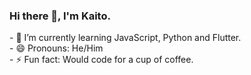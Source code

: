 ### Hi there 👋, I'm Kaito.
<div style="height: 100vh;">
- 🌱 I’m currently learning JavaScript, Python and Flutter. <br>
- 😄 Pronouns: He/Him <br>
- ⚡ Fun fact: Would code for a cup of coffee. <br>

<!--
**SneakyKaito/SneakyKaito** is a ✨ _special_ ✨ repository because its `README.md` (this file) appears on your GitHub profile.

Here are some ideas to get you started:

- 🔭 I’m currently working on ...

- 👯 I’m looking to collaborate on ...
- 🤔 I’m looking for help with ...
- 💬 Ask me about ...
- 📫 How to reach me: ...
- 😄 Pronouns: ...
- ⚡ Fun fact: ...
-->
</div>

### Stats
<div style="height: 100vh;">
<p><img align="left" src="https://github-readme-stats.vercel.app/api/top-langs?username=SneakyKaito&show_icons=true&theme=dark&title_color=6adbd9&hide_border=true&locale=en&layout=compact" alt="SneakyKaito" /></p>

<p>&nbsp;<img align="center" src="https://github-readme-stats.vercel.app/api?username=SneakyKaito&show_icons=true&theme=dark&title_color=6adbd9&hide_border=true&locale=en" alt="SneakyKaito" /></p>

<p><img align="center" src="https://github-readme-streak-stats.herokuapp.com/?user=SneakyKaito&" alt="SneakyKaito" /></p>
</div>
